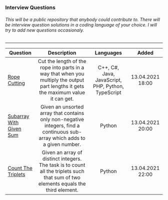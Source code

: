 ### Interview Questions
###### This will be a public repository that anybody could contribute to. There will be interview question solutions in a coding language of your choice. I will try to add new questions occasionaly.
---
| Question                               | Description                                | Languages  |    Added |
| -------------                          |:-------------:                             | :--------: |    :---: |
| [Rope Cutting](./ropeCuttingQuestion/)   | Cut the length of the rope into parts in a way that when you multiply the output part lengths it gets the maximum value it can get. | C++,  C#,  Java,  JavaScript,  PHP,  Python,  TypeScript| 13.04.2021  18:00|
| [Subarray With Given Sum](./SubarrayGivenSum)  | Given an unsorted array that contains only non-negative integers, find a continuous sub-array which adds to a given number.|    Python | 13.04.2021  20:00 |
|[Count The Triplets](./countTheTriplets) | Given an array of distinct integers. The task is to count all the triplets such that sum of two elements equals the third element. | Python | 13.04.2021  22:00 |
